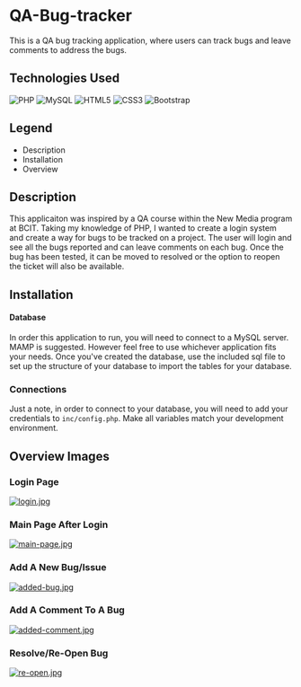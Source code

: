 # QA-Bug-tracker
 This is a QA bug tracking application, where users can track bugs and leave comments to address the bugs.
 
 ## Technologies Used
<img alt="PHP" src="https://img.shields.io/badge/-PHP-777BB4?logo=php&logoColor=white&style=flat-square"/> <img alt="MySQL" src="https://img.shields.io/badge/-MySQL-4479A1?logo=mysql&logoColor=white&style=flat-square"/>
<img alt="HTML5" src="https://img.shields.io/badge/-HTML5-E34F26?logo=html5&logoColor=white&style=flat-square"/>
<img alt="CSS3" src="https://img.shields.io/badge/-CSS3-1572B6?logo=css3&logoColor=white&style=flat-square"/>
<img alt="Bootstrap" src="https://img.shields.io/badge/-Bootstrap-7952B3?logo=bootstrap&logoColor=white&style=flat-square"/>

## Legend

- Description
- Installation
- Overview


## Description
This applicaiton was inspired by a QA course within the New Media program at BCIT. Taking my knowledge of PHP, I wanted to create a login system and create a way for bugs to be tracked on a project. The user will login and see all the bugs reported and can leave comments on each bug. Once the bug has been tested, it can be moved to resolved or the option to reopen the ticket will also be available.

## Installation
#### Database
In order this application to run, you will need to connect to a MySQL server. MAMP is suggested. However feel free to use whichever application fits your needs. Once you've created the database, use the included sql file to set up the structure of your database to import the tables for your database. 

### Connections
Just a note, in order to connect to your database, you will need to add your credentials to `inc/config.php`. Make all variables match your development environment.

## Overview Images

### Login Page
[![login.jpg](https://i.postimg.cc/FRYT51r0/login.jpg)](https://postimg.cc/34HX28Dw)

### Main Page After Login
[![main-page.jpg](https://i.postimg.cc/qMVjSk9C/main-page.jpg)](https://postimg.cc/fkCc0hWw)

### Add A New Bug/Issue
[![added-bug.jpg](https://i.postimg.cc/3wcZB7XN/added-bug.jpg)](https://postimg.cc/2qnvksXN)

### Add A Comment To A Bug
[![added-comment.jpg](https://i.postimg.cc/FztgMZnQ/added-comment.jpg)](https://postimg.cc/620vRdXH)

### Resolve/Re-Open Bug
[![re-open.jpg](https://i.postimg.cc/1XpcsqLV/re-open.jpg)](https://postimg.cc/4Hxh1m4X)
